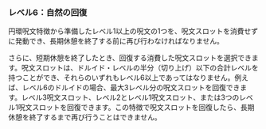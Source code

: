 ### レベル6：自然の回復

円環呪文特徴から準備したレベル1以上の呪文の1つを、呪文スロットを消費せずに発動でき、長期休憩を終了する前に再び行わなければなりません。

さらに、短期休憩を終了したとき、回復する消費した呪文スロットを選択できます。呪文スロットは、ドルイド・レベルの半分（切り上げ）以下の合計レベルを持つことができ、それらのいずれもレベル6以上であってはなりません。例えば、レベル6のドルイドの場合、最大3レベル分の呪文スロットを回復できます。レベル3呪文スロット、レベル2とレベル1呪文スロット、または3つのレベル1呪文スロットを回復できます。この特徴で呪文スロットを回復したら、長期休憩を終了するまで再び行うことはできません。
